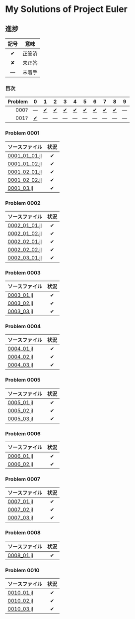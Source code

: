 # My Solutions of Project Euler #

## 進捗 ##

|記号|意味|
|:-:|:-:|
|&#x2714;|正答済|
|&#x2718;|未正答|
|&#x2014;|未着手|

### 目次 ###

|Problem|0|1|2|3|4|5|6|7|8|9|
|-:|:-:|:-:|:-:|:-:|:-:|:-:|:-:|:-:|:-:|:-:|
|   000?|&#x2014;|[&#x2714;](#Problem-0001)|[&#x2714;](#Problem-0002)|[&#x2714;](#Problem-0003)|[&#x2714;](#Problem-0004)|[&#x2714;](#Problem-0005)|[&#x2714;](#Problem-0006)|[&#x2714;](#Problem-0007)|[&#x2714;](#Problem-0008)|&#x2014;|
|   001?|[&#x2714;](#Problem-0010)|&#x2014;|&#x2014;|&#x2014;|&#x2014;|&#x2014;|&#x2014;|&#x2014;|&#x2014;|&#x2014;|
### Problem 0001 ###

|ソースファイル|状況|
|:-|:-:|
|[0001_01_01.jl](Problem0001/0001_01_01.jl)|&#x2714;|
|[0001_01_02.jl](Problem0001/0001_01_02.jl)|&#x2714;|
|[0001_02_01.jl](Problem0001/0001_02_01.jl)|&#x2714;|
|[0001_02_02.jl](Problem0001/0001_02_02.jl)|&#x2714;|
|[0001_03.jl](Problem0001/0001_03.jl)|&#x2714;|

### Problem 0002 ###

|ソースファイル|状況|
|:-|:-:|
|[0002_01_01.jl](Problem0001/0002_01_01.jl)|&#x2714;|
|[0002_01_02.jl](Problem0001/0002_01_02.jl)|&#x2714;|
|[0002_02_01.jl](Problem0001/0002_02_01.jl)|&#x2714;|
|[0002_02_02.jl](Problem0001/0002_02_02.jl)|&#x2714;|
|[0002_03_01.jl](Problem0001/0002_03_01.jl)|&#x2714;|

### Problem 0003 ###

|ソースファイル|状況|
|:-|:-:|
|[0003_01.jl](Problem0001/0003_01.jl)|&#x2714;|
|[0003_02.jl](Problem0001/0003_02.jl)|&#x2714;|
|[0003_03.jl](Problem0001/0003_03.jl)|&#x2714;|

### Problem 0004 ###

|ソースファイル|状況|
|:-|:-:|
|[0004_01.jl](Problem0001/0004_01.jl)|&#x2714;|
|[0004_02.jl](Problem0001/0004_02.jl)|&#x2714;|
|[0004_03.jl](Problem0001/0004_03.jl)|&#x2714;|

### Problem 0005 ###

|ソースファイル|状況|
|:-|:-:|
|[0005_01.jl](Problem0001/0005_01.jl)|&#x2714;|
|[0005_02.jl](Problem0001/0005_02.jl)|&#x2714;|
|[0005_03.jl](Problem0001/0005_03.jl)|&#x2714;|

### Problem 0006 ###

|ソースファイル|状況|
|:-|:-:|
|[0006_01.jl](Problem0001/0006_01.jl)|&#x2714;|
|[0006_02.jl](Problem0001/0006_02.jl)|&#x2714;|

### Problem 0007 ###

|ソースファイル|状況|
|:-|:-:|
|[0007_01.jl](Problem0001/0007_01.jl)|&#x2714;|
|[0007_02.jl](Problem0001/0007_02.jl)|&#x2714;|
|[0007_03.jl](Problem0001/0007_03.jl)|&#x2714;|

### Problem 0008 ###

|ソースファイル|状況|
|:-|:-:|
|[0008_01.jl](Problem0001/0008_01.jl)|&#x2714;|

### Problem 0010 ###

|ソースファイル|状況|
|:-|:-:|
|[0010_01.jl](Problem0001/0010_01.jl)|&#x2714;|
|[0010_02.jl](Problem0001/0010_02.jl)|&#x2714;|
|[0010_03.jl](Problem0001/0010_03.jl)|&#x2714;|
